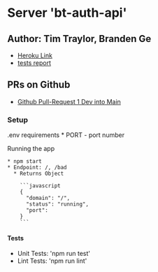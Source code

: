 # Server 'bt-auth-api'

## Author: Tim Traylor, Branden Ge

* [Heroku Link]()
* [tests report]()

## PRs on Github

* [Github Pull-Request 1 Dev into Main]()

### Setup

.env requirements
    * PORT - port number

Running the app

    * npm start
    * Endpoint: /, /bad
      * Returns Object

        ```javascript
        {
          "domain": "/",
          "status": "running",
          "port":
        }
        ```

#### Tests

* Unit Tests: 'npm run test'
* Lint Tests: 'npm run lint'

<!-- #### UML

(created with [MIRO](http://miro.com/)) -->

<!-- ![UML](./) -->
